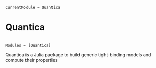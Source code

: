 ```@meta
CurrentModule = Quantica
```

# Quantica

```@index
```

```@autodocs
Modules = [Quantica]
```

Quantica is a Julia package to build generic tight-binding models and compute their properties